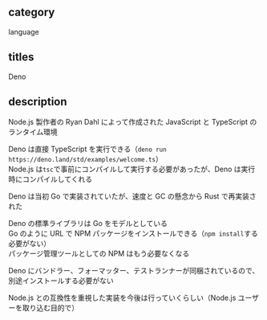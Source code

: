 ## category

language

## titles

Deno

## description

Node.js 製作者の Ryan Dahl によって作成された JavaScript と TypeScript のランタイム環境

Deno は直接 TypeScript を実行できる（`deno run https://deno.land/std/examples/welcome.ts`）  
Node.js は`tsc`で事前にコンパイルして実行する必要があったが、Deno は実行時にコンパイルしてくれる

Deno は当初 Go で実装されていたが、速度と GC の懸念から Rust で再実装された

Deno の標準ライブラリは Go をモデルとしている  
Go のように URL で NPM パッケージをインストールできる（`npm install`する必要がない）  
パッケージ管理ツールとしての NPM はもう必要なくなる

Deno にバンドラー、フォーマッター、テストランナーが同梱されているので、別途インストールする必要がない

Node.js との互換性を重視した実装を今後は行っていくらしい（Node.js ユーザーを取り込む目的で）

